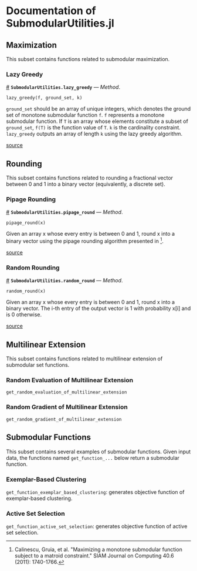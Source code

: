 
<a id='Documentation-of-SubmodularUtilities.jl-1'></a>

# Documentation of SubmodularUtilities.jl


<a id='Maximization-1'></a>

## Maximization


This subset contains functions related to submodular maximization.


<a id='Lazy-Greedy-1'></a>

### Lazy Greedy

<a id='SubmodularUtilities.lazy_greedy-Tuple{Any,Any,Any}' href='#SubmodularUtilities.lazy_greedy-Tuple{Any,Any,Any}'>#</a>
**`SubmodularUtilities.lazy_greedy`** &mdash; *Method*.



```
lazy_greedy(f, ground_set, k)
```

`ground_set` should be an array of unique integers, which denotes the ground  set of monotone submodular function `f`. `f` represents a monotone submodular  function. If `T` is an array whose elements constitute a subset of `ground_set`,  `f(T)` is the function value of `T`. `k` is the cardinality constraint.  `lazy_greedy` outputs an array of length `k` using the lazy greedy algorithm.


<a target='_blank' href='https://github.com/lchen91/Submodular_Utilities/blob/master/src/SubmodularUtilities.jl#L10-L18' class='documenter-source'>source</a><br>


<a id='Rounding-1'></a>

## Rounding


This subset contains functions related to rounding a fractional vector between 0 and 1 into a binary vector (equivalently, a discrete set).


<a id='Pipage-Rounding-1'></a>

### Pipage Rounding

<a id='SubmodularUtilities.pipage_round-Tuple{Any}' href='#SubmodularUtilities.pipage_round-Tuple{Any}'>#</a>
**`SubmodularUtilities.pipage_round`** &mdash; *Method*.



```
pipage_round(x)
```

Given an array x whose every entry is between 0 and 1, round x into a binary vector using the pipage rounding algorithm presented in [^ccpv].

[^ccpv]: Calinescu, Gruia, et al. "Maximizing a monotone submodular function subject to a matroid constraint." SIAM Journal on Computing 40.6 (2011): 1740-1766.


<a target='_blank' href='https://github.com/lchen91/Submodular_Utilities/blob/master/src/SubmodularUtilities.jl#L42-L49' class='documenter-source'>source</a><br>


<a id='Random-Rounding-1'></a>

### Random Rounding

<a id='SubmodularUtilities.random_round-Tuple{Any}' href='#SubmodularUtilities.random_round-Tuple{Any}'>#</a>
**`SubmodularUtilities.random_round`** &mdash; *Method*.



```
random_round(x)
```

Given an array x whose every entry is between 0 and 1, round x into a binary vector.  The i-th entry of the output vector is 1 with probability x[i] and is 0 otherwise.


<a target='_blank' href='https://github.com/lchen91/Submodular_Utilities/blob/master/src/SubmodularUtilities.jl#L109-L114' class='documenter-source'>source</a><br>


<a id='Multilinear-Extension-1'></a>

## Multilinear Extension


This subset contains functions related to multilinear extension of submodular set functions.


<a id='Random-Evaluation-of-Multilinear-Extension-1'></a>

### Random Evaluation of Multilinear Extension


`get_random_evaluation_of_multilinear_extension`


<a id='Random-Gradient-of-Multilinear-Extension-1'></a>

### Random Gradient of Multilinear Extension


`get_random_gradient_of_multilinear_extension`


<a id='Submodular-Functions-1'></a>

## Submodular Functions


This subset contains several examples of submodular functions. Given input data, the functions named `get_function_...` below return a submodular function. 


<a id='Exemplar-Based-Clustering-1'></a>

### Exemplar-Based Clustering


`get_function_exemplar_based_clustering`: generates objective function of exemplar-based clustering.


<a id='Active-Set-Selection-1'></a>

### Active Set Selection


`get_function_active_set_selection`: generates objective function of active set selection.

